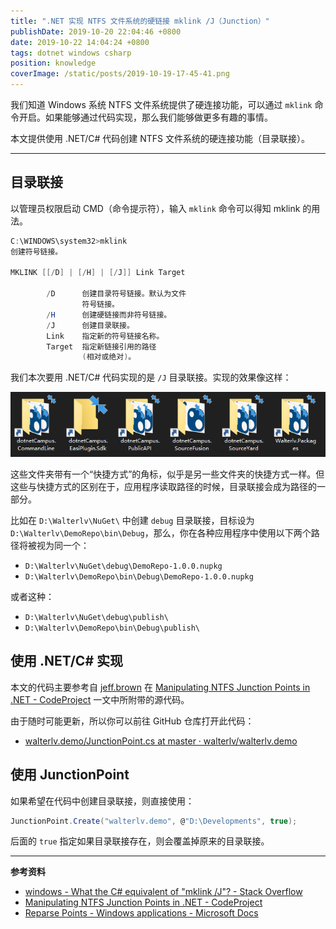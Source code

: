 ```yaml
---
title: ".NET 实现 NTFS 文件系统的硬链接 mklink /J（Junction）"
publishDate: 2019-10-20 22:04:46 +0800
date: 2019-10-22 14:04:24 +0800
tags: dotnet windows csharp
position: knowledge
coverImage: /static/posts/2019-10-19-17-45-41.png
---
```


我们知道 Windows 系统 NTFS 文件系统提供了硬连接功能，可以通过 `mklink` 命令开启。如果能够通过代码实现，那么我们能够做更多有趣的事情。

本文提供使用 .NET/C# 代码创建 NTFS 文件系统的硬连接功能（目录联接）。

---

<div id="toc"></div>

## 目录联接

以管理员权限启动 CMD（命令提示符），输入 `mklink` 命令可以得知 mklink 的用法。

```powershell
C:\WINDOWS\system32>mklink
创建符号链接。

MKLINK [[/D] | [/H] | [/J]] Link Target

        /D      创建目录符号链接。默认为文件
                符号链接。
        /H      创建硬链接而非符号链接。
        /J      创建目录联接。
        Link    指定新的符号链接名称。
        Target  指定新链接引用的路径
                (相对或绝对)。
```

我们本次要用 .NET/C# 代码实现的是 `/J` 目录联接。实现的效果像这样：

![目录联接](/static/posts/2019-10-19-17-45-41.png)

这些文件夹带有一个“快捷方式”的角标，似乎是另一些文件夹的快捷方式一样。但这些与快捷方式的区别在于，应用程序读取路径的时候，目录联接会成为路径的一部分。

比如在 `D:\Walterlv\NuGet\` 中创建 `debug` 目录联接，目标设为 `D:\Walterlv\DemoRepo\bin\Debug`，那么，你在各种应用程序中使用以下两个路径将被视为同一个：

- `D:\Walterlv\NuGet\debug\DemoRepo-1.0.0.nupkg`
- `D:\Walterlv\DemoRepo\bin\Debug\DemoRepo-1.0.0.nupkg`

或者这种：

- `D:\Walterlv\NuGet\debug\publish\`
- `D:\Walterlv\DemoRepo\bin\Debug\publish\`

## 使用 .NET/C# 实现

本文的代码主要参考自 [jeff.brown](https://www.codeproject.com/script/Membership/View.aspx?mid=1994253) 在 [Manipulating NTFS Junction Points in .NET - CodeProject](https://www.codeproject.com/Articles/15633/Manipulating-NTFS-Junction-Points-in-NET) 一文中所附带的源代码。

由于随时可能更新，所以你可以前往 GitHub 仓库打开此代码：

- [walterlv.demo/JunctionPoint.cs at master · walterlv/walterlv.demo](https://github.com/walterlv/walterlv.demo/blob/master/Walterlv.Demo.MkLink/Walterlv.Demo.MkLink/JunctionPoint.cs)

## 使用 JunctionPoint

如果希望在代码中创建目录联接，则直接使用：

```csharp
JunctionPoint.Create("walterlv.demo", @"D:\Developments", true);
```

后面的 `true` 指定如果目录联接存在，则会覆盖掉原来的目录联接。

---

**参考资料**

- [windows - What the C# equivalent of "mklink /J"? - Stack Overflow](https://stackoverflow.com/q/11156754/6233938)
- [Manipulating NTFS Junction Points in .NET - CodeProject](https://www.codeproject.com/Articles/15633/Manipulating-NTFS-Junction-Points-in-NET)
- [Reparse Points - Windows applications - Microsoft Docs](https://docs.microsoft.com/en-us/windows/win32/fileio/reparse-points)

